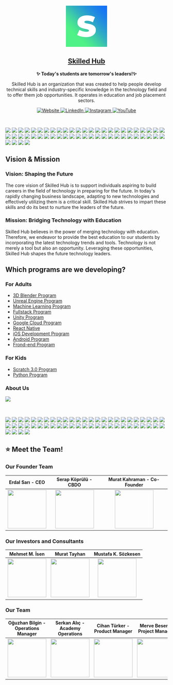<p align="center">
  <img src="https://github.com/SKILLED-Academy/Skilled-Hub/blob/main/SYMBOL_LOGO.png" height="128">
   <h2 align="center"><a href="https://bento.me/skilled">Skilled Hub</a></h2>
  <p align="center">
<b>✨ Today's students are tomorrow's leaders!✨ </b>
  <p align="center">Skilled Hub is an organization that was created to help people develop technical skills and industry-specific knowledge in the technology field and to offer them job opportunities. It operates in education and job placement sectors.<p>
   <p align="center">
    <a href="https://skilledhub.xyz/">
    	<img src="https://img.shields.io/badge/website-practices?style=flat&color=1470f9&link=https%3A%2F%2Fskilledhub.xyz%2F" alt="Website" />
    </a>
    <a href="https://www.linkedin.com/company/weareskilledhub/">
    	<img src="https://img.shields.io/badge/linkedin-practices?style=flat&color=1470f9&link=https%3A%2F%2Fwww.linkedin.com%2Fcompany%2Fweareskilledhub%2F" alt="LinkedIn" />
    </a>
    <a href="https://www.instagram.com/weareskilledhub/">
    	<img src="https://img.shields.io/badge/instagram-practices?style=flat&color=1470f9&link=https%3A%2F%2Fwww.instagram.com%2Fweareskilledhub%2F" alt="Instagram" />
    </a>
    <a href="https://www.youtube.com/@weareskilledhub">
    	<img src="https://img.shields.io/badge/youtube-practices?style=flat&color=1470f9&link=https%3A%2F%2Fwww.youtube.com%2F%40weareskilledhub" alt="YouTube" />
    </a>
  </p>
</p>
</p>

<br>

![](https://img.shields.io/badge/-pathlong?color=4ff287) ![](https://img.shields.io/badge/-pathlong?color=4ff287) ![](https://img.shields.io/badge/-pathlong?color=4ff287) ![](https://img.shields.io/badge/-pathlong?color=4ff287) ![](https://img.shields.io/badge/-pathlong?color=4ff287) ![](https://img.shields.io/badge/-pathlong?color=4ff287) ![](https://img.shields.io/badge/-pathlong?color=4ff287) ![](https://img.shields.io/badge/-pathlong?color=4ff287) ![](https://img.shields.io/badge/-pathlong?color=4ff287) ![](https://img.shields.io/badge/-pathlong?color=4ff287) ![](https://img.shields.io/badge/-pathlong?color=4ff287) ![](https://img.shields.io/badge/-pathlong?color=4ff287) ![](https://img.shields.io/badge/-pathlong?color=4ff287) ![](https://img.shields.io/badge/-pathlong?color=4ff287) ![](https://img.shields.io/badge/-pathlong?color=4ff287) ![](https://img.shields.io/badge/-pathlong?color=4ff287) ![](https://img.shields.io/badge/-pathlong?color=4ff287) ![](https://img.shields.io/badge/-pathlong?color=4ff287) ![](https://img.shields.io/badge/-pathlong?color=4ff287) ![](https://img.shields.io/badge/-pathlong?color=4ff287) ![](https://img.shields.io/badge/-pathlong?color=4ff287) ![](https://img.shields.io/badge/-pathlong?color=4ff287) ![](https://img.shields.io/badge/-pathlong?color=4ff287) ![](https://img.shields.io/badge/-pathlong?color=4ff287) ![](https://img.shields.io/badge/-pathlong?color=4ff287) ![](https://img.shields.io/badge/-pathlong?color=4ff287) ![](https://img.shields.io/badge/-pathlong?color=4ff287) ![](https://img.shields.io/badge/-pathlong?color=4ff287) ![](https://img.shields.io/badge/-pathlong?color=4ff287) ![](https://img.shields.io/badge/-pathlong?color=4ff287) ![](https://img.shields.io/badge/-pathlong?color=4ff287) ![](https://img.shields.io/badge/-pathlong?color=4ff287) ![](https://img.shields.io/badge/-pathlong?color=4ff287) ![](https://img.shields.io/badge/-pathlong?color=4ff287) ![](https://img.shields.io/badge/-pathlong?color=4ff287) ![](https://img.shields.io/badge/-pathlong?color=4ff287) ![](https://img.shields.io/badge/-pathlong?color=4ff287) ![](https://img.shields.io/badge/-pathlong?color=4ff287) ![](https://img.shields.io/badge/-pathlong?color=4ff287) ![](https://img.shields.io/badge/-pathlong?color=4ff287) ![](https://img.shields.io/badge/-pathlong?color=4ff287) ![](https://img.shields.io/badge/-pathlong?color=4ff287) ![](https://img.shields.io/badge/-pathlong?color=4ff287) ![](https://img.shields.io/badge/-pathlong?color=4ff287) ![](https://img.shields.io/badge/-pathlong?color=4ff287) ![](https://img.shields.io/badge/-pathlong?color=4ff287) ![](https://img.shields.io/badge/-pathlong?color=4ff287) ![](https://img.shields.io/badge/-pathlong?color=4ff287) ![](https://img.shields.io/badge/-pathlong?color=4ff287) ![](https://img.shields.io/badge/-pathlong?color=4ff287) ![](https://img.shields.io/badge/-pathlong?color=4ff287) ![](https://img.shields.io/badge/-pathlong?color=4ff287) ![](https://img.shields.io/badge/-pathlong?color=4ff287) ![](https://img.shields.io/badge/-pathlong?color=4ff287)

## Vision & Mission

### Vision: Shaping the Future

The core vision of Skilled Hub is to support individuals aspiring to build careers in the field of technology in preparing for the future. In today's rapidly changing business landscape, adapting to new technologies and effectively utilizing them is a critical skill. Skilled Hub strives to impart these skills and do its best to nurture the leaders of the future.

### Mission: Bridging Technology with Education

Skilled Hub believes in the power of merging technology with education. Therefore, we endeavor to provide the best education to our students by incorporating the latest technology trends and tools. Technology is not merely a tool but also an opportunity. Leveraging these opportunities, Skilled Hub shapes the future technology leaders.

## Which programs are we developing?

### For Adults
* [3D Blender Program](https://skilledhub.xyz/products/3d-blender-program)
* [Unreal Engine Program](https://skilledhub.xyz/products/unreal-engine-program)
* [Machine Learning Program](https://skilledhub.xyz/products/machine-learning-program)
* [Fullstack Program](https://skilledhub.xyz/products/fullstack-program)
* [Unity Program](https://skilledhub.xyz/products/game-dev-unity-program)
* [Google Cloud Program](https://skilledhub.xyz/products/google-cloud-program)
* [React Native](https://skilledhub.xyz/products/react-native-program)
* [iOS Development Program](https://skilledhub.xyz/products/ios-gelistirici-program)
* [Android Program](https://skilledhub.xyz/products/android-program)
* [Frond-end Program](https://skilledhub.xyz/products/front-end-program)

### For Kids
* [Scratch 3.0 Program](https://skilledhub.xyz/products/scratch-3-0-kodlama-dunyasina-yolculuk)
* [Python Program](https://skilledhub.xyz/products/python-start)

### About Us
<a href="https://skilledhub.xyz/pages/hakkimizda"><img src="https://github.com/SKILLED-Academy/.github/blob/main/profile/banner_Github_2.png"></img></a>

<br>

![](https://img.shields.io/badge/-pathlong?color=4ff287) ![](https://img.shields.io/badge/-pathlong?color=4ff287) ![](https://img.shields.io/badge/-pathlong?color=4ff287) ![](https://img.shields.io/badge/-pathlong?color=4ff287) ![](https://img.shields.io/badge/-pathlong?color=4ff287) ![](https://img.shields.io/badge/-pathlong?color=4ff287) ![](https://img.shields.io/badge/-pathlong?color=4ff287) ![](https://img.shields.io/badge/-pathlong?color=4ff287) ![](https://img.shields.io/badge/-pathlong?color=4ff287) ![](https://img.shields.io/badge/-pathlong?color=4ff287) ![](https://img.shields.io/badge/-pathlong?color=4ff287) ![](https://img.shields.io/badge/-pathlong?color=4ff287) ![](https://img.shields.io/badge/-pathlong?color=4ff287) ![](https://img.shields.io/badge/-pathlong?color=4ff287) ![](https://img.shields.io/badge/-pathlong?color=4ff287) ![](https://img.shields.io/badge/-pathlong?color=4ff287) ![](https://img.shields.io/badge/-pathlong?color=4ff287) ![](https://img.shields.io/badge/-pathlong?color=4ff287) ![](https://img.shields.io/badge/-pathlong?color=4ff287) ![](https://img.shields.io/badge/-pathlong?color=4ff287) ![](https://img.shields.io/badge/-pathlong?color=4ff287) ![](https://img.shields.io/badge/-pathlong?color=4ff287) ![](https://img.shields.io/badge/-pathlong?color=4ff287) ![](https://img.shields.io/badge/-pathlong?color=4ff287) ![](https://img.shields.io/badge/-pathlong?color=4ff287) ![](https://img.shields.io/badge/-pathlong?color=4ff287) ![](https://img.shields.io/badge/-pathlong?color=4ff287) ![](https://img.shields.io/badge/-pathlong?color=4ff287) ![](https://img.shields.io/badge/-pathlong?color=4ff287) ![](https://img.shields.io/badge/-pathlong?color=4ff287) ![](https://img.shields.io/badge/-pathlong?color=4ff287) ![](https://img.shields.io/badge/-pathlong?color=4ff287) ![](https://img.shields.io/badge/-pathlong?color=4ff287) ![](https://img.shields.io/badge/-pathlong?color=4ff287) ![](https://img.shields.io/badge/-pathlong?color=4ff287) ![](https://img.shields.io/badge/-pathlong?color=4ff287) ![](https://img.shields.io/badge/-pathlong?color=4ff287) ![](https://img.shields.io/badge/-pathlong?color=4ff287) ![](https://img.shields.io/badge/-pathlong?color=4ff287) ![](https://img.shields.io/badge/-pathlong?color=4ff287) ![](https://img.shields.io/badge/-pathlong?color=4ff287) ![](https://img.shields.io/badge/-pathlong?color=4ff287) ![](https://img.shields.io/badge/-pathlong?color=4ff287) ![](https://img.shields.io/badge/-pathlong?color=4ff287) ![](https://img.shields.io/badge/-pathlong?color=4ff287) ![](https://img.shields.io/badge/-pathlong?color=4ff287) ![](https://img.shields.io/badge/-pathlong?color=4ff287) ![](https://img.shields.io/badge/-pathlong?color=4ff287) ![](https://img.shields.io/badge/-pathlong?color=4ff287) ![](https://img.shields.io/badge/-pathlong?color=4ff287) ![](https://img.shields.io/badge/-pathlong?color=4ff287) ![](https://img.shields.io/badge/-pathlong?color=4ff287) ![](https://img.shields.io/badge/-pathlong?color=4ff287) ![](https://img.shields.io/badge/-pathlong?color=4ff287)

## ⭐️ Meet the Team!

### Our Founder Team

Erdal Sarı - CEO | Serap Köprülü - CBDO | Murat Kahraman - Co-Founder
:------------:|:-------------:|:-------------:
<img src="https://media.licdn.com/dms/image/D4D03AQGOaoVlRsLGKQ/profile-displayphoto-shrink_800_800/0/1698400975606?e=2147483647&v=beta&t=pcSIBqMCN0JU4lbDHU4nyR_CnVX4M2Y9X_SdDG0R0iA" height="120" width="120" > | <img src="https://globalhrsummit.org/assets/img/trainers/2023/SERAP-K%C3%96PR%C3%9CL%C3%9C-Y.jpg" height="120" width="120" > | <img src="https://media.licdn.com/dms/image/C4E03AQEglFfJToQUnQ/profile-displayphoto-shrink_800_800/0/1646561616509?e=2147483647&v=beta&t=58X0NZBXWjXYrZS9wsKYm43qBqPIPmYWwpchBbRfE68" height="120" width="120" >

### Our Investors and Consultants

Mehmet M. İsen | Murat Tayhan | Mustafa K. Sözkesen 
:------------:|:-------------:|:-------------:
<img src="https://www.baichukuk.com/dosyalar/2023/09/AV.-MEHMET-MURAT-ISEN-500x500.jpg" height="120" width="120" > | <img src="https://pbs.twimg.com/profile_images/1686488981926707205/Ql1Yq-JT_400x400.jpg" height="120" width="120" > | <img src="https://media.licdn.com/dms/image/C4D03AQGP_ysoaSIHNQ/profile-displayphoto-shrink_800_800/0/1580845807391?e=2147483647&v=beta&t=N5JfLOFyLfs0UnaEbmCKpUESPCkqNaVd3j4ikarIvQY" height="120" width="120" >

### Our Team

Oğuzhan Bilgin - Operations Manager | Serkan Alıç - Academy Operations | Cihan Türker - Product Manager | Merve Besen - Project Manager
:------------:|:-------------:|:-------------:|:-------------:
<img src="https://media.licdn.com/dms/image/D4D03AQF2x-bUf7NAYQ/profile-displayphoto-shrink_400_400/0/1697884265886?e=1705536000&v=beta&t=hEUecucIv8PNxQ71A5VCc6UdENM-y3T78Dca0L2c25w" height="120" width="120" > | <img src="https://media.licdn.com/dms/image/C4D03AQGaHs770LK6_A/profile-displayphoto-shrink_200_200/0/1660481463469?e=1701907200&v=beta&t=zxyxSLwyjwI6MJzcwC3XoxxYtSPclSch8-nYl-61dBU" height="120" width="120" > | <img src="https://media.licdn.com/dms/image/D4D03AQH9ArBHdB1udg/profile-displayphoto-shrink_400_400/0/1694071275387?e=1701907200&v=beta&t=2U9-hgScMolHStZa5FnOERGZyr34w33Czjs_pY1kCMU" height="120" width="120" > | <img src="https://media.licdn.com/dms/image/D5603AQGDA6lSGwMpkg/profile-displayphoto-shrink_200_200/0/1695682822218?e=2147483647&v=beta&t=eLiYogWZChl5ZvrNBz8VuyCeYDxkMsR37KCdrKxv3Js" height="120" width="120" >
